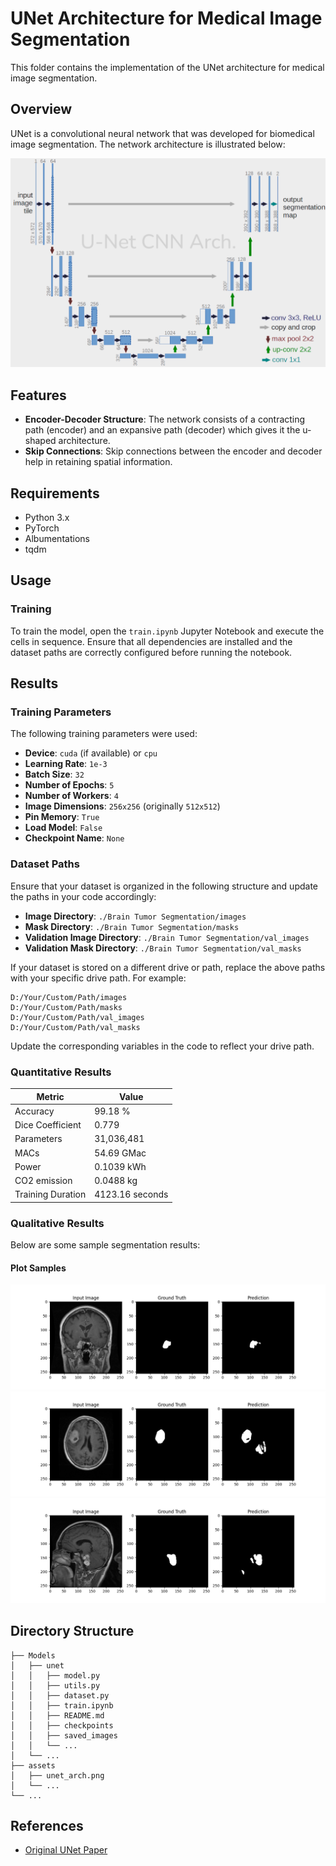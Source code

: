 # UNet Architecture for Medical Image Segmentation

This folder contains the implementation of the UNet architecture for medical image segmentation.

## Overview

UNet is a convolutional neural network that was developed for biomedical image segmentation. The network architecture is illustrated below:

![UNet Architecture](./../../assets/unet_arch.png)

## Features

- **Encoder-Decoder Structure**: The network consists of a contracting path (encoder) and an expansive path (decoder) which gives it the u-shaped architecture.
- **Skip Connections**: Skip connections between the encoder and decoder help in retaining spatial information.

## Requirements

- Python 3.x
- PyTorch
- Albumentations
- tqdm

## Usage

### Training

To train the model, open the `train.ipynb` Jupyter Notebook and execute the cells in sequence. Ensure that all dependencies are installed and the dataset paths are correctly configured before running the notebook.


## Results

### Training Parameters

The following training parameters were used:

- **Device**: `cuda` (if available) or `cpu`
- **Learning Rate**: `1e-3`
- **Batch Size**: `32`
- **Number of Epochs**: `5`
- **Number of Workers**: `4`
- **Image Dimensions**: `256x256` (originally `512x512`)
- **Pin Memory**: `True`
- **Load Model**: `False`
- **Checkpoint Name**: `None`

### Dataset Paths

Ensure that your dataset is organized in the following structure and update the paths in your code accordingly:

- **Image Directory**: `./Brain Tumor Segmentation/images`
- **Mask Directory**: `./Brain Tumor Segmentation/masks`
- **Validation Image Directory**: `./Brain Tumor Segmentation/val_images`
- **Validation Mask Directory**: `./Brain Tumor Segmentation/val_masks`

If your dataset is stored on a different drive or path, replace the above paths with your specific drive path. For example:

```plaintext
D:/Your/Custom/Path/images
D:/Your/Custom/Path/masks
D:/Your/Custom/Path/val_images
D:/Your/Custom/Path/val_masks
```

Update the corresponding variables in the code to reflect your drive path.

### Quantitative Results

| Metric            | Value       |
| ----------------- | ----------- |
| Accuracy          | 99.18 %     |
| Dice Coefficient  | 0.779       |
| Parameters        | 31,036,481  |
| MACs              | 54.69 GMac  |
| Power             | 0.1039 kWh  |
| CO2 emission      | 0.0488 kg   |
| Training Duration | 4123.16 seconds |

### Qualitative Results

Below are some sample segmentation results:

#### Plot Samples
![Plot Sample1](./../../assets/output-0-20250326-054245.png)
![Plot Sample2](./../../assets/output-0-20250326-054249.png)
![Plot Sample3](./../../assets/output-0-20250326-054255.png)

## Directory Structure

```
├── Models
│   ├── unet
│   │   ├── model.py
│   │   ├── utils.py
│   │   ├── dataset.py
│   │   ├── train.ipynb
│   │   ├── README.md    
│   │   ├── checkpoints    
│   │   ├── saved_images            
│   │   └── ...
│   └── ...
├── assets
│   ├── unet_arch.png
│   └── ...
└── ...
```

## References

- [Original UNet Paper](https://arxiv.org/abs/1505.04597)
